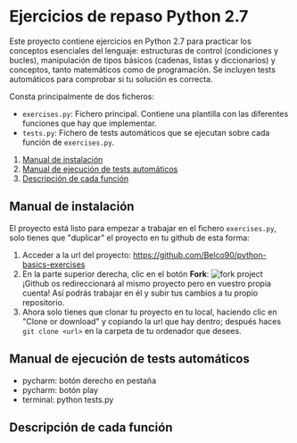 # Ejercicios de repaso Python 2.7

Este proyecto contiene ejercicios en Python 2.7 para practicar los conceptos esenciales del lenguaje: estructuras de control (condiciones y bucles), manipulación de tipos básicos (cadenas, listas y diccionarios) y conceptos, tanto matemáticos como de programación. Se incluyen tests automáticos para comprobar si tu solución es correcta.

Consta principalmente de dos ficheros:
- `exercises.py`: Fichero principal. Contiene una plantilla con las diferentes funciones que hay que implementar.
- `tests.py`: Fichero de tests automáticos que se ejecutan sobre cada función de `exercises.py`.

1. [Manual de instalación](#installation)
2. [Manual de ejecución de tests automáticos](#execution)
1. [Descripción de cada función](#description)

## Manual de instalación<div id="installation" />
El proyecto está listo para empezar a trabajar en el fichero `exercises.py`, solo tienes que "duplicar" el proyecto en tu github de esta forma:

1. Acceder a la url del proyecto: https://github.com/Belco90/python-basics-exercises
2. En la parte superior derecha, clic en el botón **Fork**:
![fork project](https://i.imgur.com/ZMnnWOb.png) ¡Github os redireccionará al mismo proyecto pero en vuestro propia cuenta! Así podrás trabajar en él y subir tus cambios a tu propio repositorio.
3. Ahora solo tienes que clonar tu proyecto en tu local, haciendo clic en "Clone or download" y copiando la url que hay dentro; después haces `git clone <url>` en la carpeta de tu ordenador que desees.


## Manual de ejecución de tests automáticos<div id="execution" />
- pycharm: botón derecho en pestaña
- pycharm: botón play
- terminal: python tests.py

## Descripción de cada función<div id="description" />
